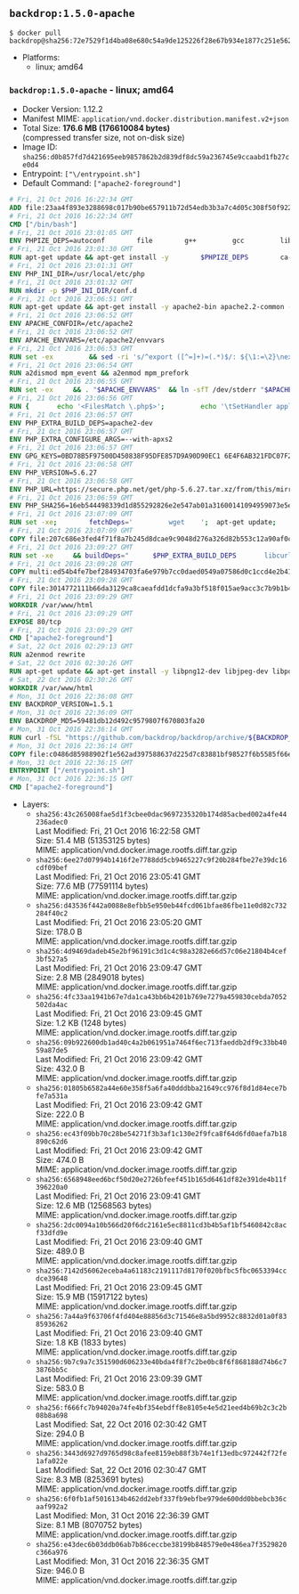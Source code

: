 ## `backdrop:1.5.0-apache`

```console
$ docker pull backdrop@sha256:72e7529f1d4ba08e680c54a9de125226f28e67b934e1877c251e5626cdc7c6dc
```

-	Platforms:
	-	linux; amd64

### `backdrop:1.5.0-apache` - linux; amd64

-	Docker Version: 1.12.2
-	Manifest MIME: `application/vnd.docker.distribution.manifest.v2+json`
-	Total Size: **176.6 MB (176610084 bytes)**  
	(compressed transfer size, not on-disk size)
-	Image ID: `sha256:d0b857fd7d421695eeb9857862b2d839df8dc59a236745e9ccaabd1fb27ce0d4`
-	Entrypoint: `["\/entrypoint.sh"]`
-	Default Command: `["apache2-foreground"]`

```dockerfile
# Fri, 21 Oct 2016 16:22:34 GMT
ADD file:23aa4f893e3288698c017b90be657911b72d54edb3b3a7c4d05c308f50f9228f in / 
# Fri, 21 Oct 2016 16:22:34 GMT
CMD ["/bin/bash"]
# Fri, 21 Oct 2016 23:01:05 GMT
ENV PHPIZE_DEPS=autoconf 		file 		g++ 		gcc 		libc-dev 		make 		pkg-config 		re2c
# Fri, 21 Oct 2016 23:01:30 GMT
RUN apt-get update && apt-get install -y 		$PHPIZE_DEPS 		ca-certificates 		curl 		libedit2 		libsqlite3-0 		libxml2 		xz-utils 	--no-install-recommends && rm -r /var/lib/apt/lists/*
# Fri, 21 Oct 2016 23:01:31 GMT
ENV PHP_INI_DIR=/usr/local/etc/php
# Fri, 21 Oct 2016 23:01:32 GMT
RUN mkdir -p $PHP_INI_DIR/conf.d
# Fri, 21 Oct 2016 23:06:51 GMT
RUN apt-get update && apt-get install -y apache2-bin apache2.2-common --no-install-recommends && rm -rf /var/lib/apt/lists/*
# Fri, 21 Oct 2016 23:06:52 GMT
ENV APACHE_CONFDIR=/etc/apache2
# Fri, 21 Oct 2016 23:06:52 GMT
ENV APACHE_ENVVARS=/etc/apache2/envvars
# Fri, 21 Oct 2016 23:06:53 GMT
RUN set -ex 		&& sed -ri 's/^export ([^=]+)=(.*)$/: ${\1:=\2}\nexport \1/' "$APACHE_ENVVARS" 		&& . "$APACHE_ENVVARS" 	&& for dir in 		"$APACHE_LOCK_DIR" 		"$APACHE_RUN_DIR" 		"$APACHE_LOG_DIR" 		/var/www/html 	; do 		rm -rvf "$dir" 		&& mkdir -p "$dir" 		&& chown -R "$APACHE_RUN_USER:$APACHE_RUN_GROUP" "$dir"; 	done
# Fri, 21 Oct 2016 23:06:54 GMT
RUN a2dismod mpm_event && a2enmod mpm_prefork
# Fri, 21 Oct 2016 23:06:55 GMT
RUN set -ex 	&& . "$APACHE_ENVVARS" 	&& ln -sfT /dev/stderr "$APACHE_LOG_DIR/error.log" 	&& ln -sfT /dev/stdout "$APACHE_LOG_DIR/access.log" 	&& ln -sfT /dev/stdout "$APACHE_LOG_DIR/other_vhosts_access.log"
# Fri, 21 Oct 2016 23:06:56 GMT
RUN { 		echo '<FilesMatch \.php$>'; 		echo '\tSetHandler application/x-httpd-php'; 		echo '</FilesMatch>'; 		echo; 		echo 'DirectoryIndex disabled'; 		echo 'DirectoryIndex index.php index.html'; 		echo; 		echo '<Directory /var/www/>'; 		echo '\tOptions -Indexes'; 		echo '\tAllowOverride All'; 		echo '</Directory>'; 	} | tee "$APACHE_CONFDIR/conf-available/docker-php.conf" 	&& a2enconf docker-php
# Fri, 21 Oct 2016 23:06:57 GMT
ENV PHP_EXTRA_BUILD_DEPS=apache2-dev
# Fri, 21 Oct 2016 23:06:57 GMT
ENV PHP_EXTRA_CONFIGURE_ARGS=--with-apxs2
# Fri, 21 Oct 2016 23:06:57 GMT
ENV GPG_KEYS=0BD78B5F97500D450838F95DFE857D9A90D90EC1 6E4F6AB321FDC07F2C332E3AC2BF0BC433CFC8B3
# Fri, 21 Oct 2016 23:06:58 GMT
ENV PHP_VERSION=5.6.27
# Fri, 21 Oct 2016 23:06:58 GMT
ENV PHP_URL=https://secure.php.net/get/php-5.6.27.tar.xz/from/this/mirror PHP_ASC_URL=https://secure.php.net/get/php-5.6.27.tar.xz.asc/from/this/mirror
# Fri, 21 Oct 2016 23:06:59 GMT
ENV PHP_SHA256=16eb544498339d1d855292826e2e547ab01a31600141094959073e5e10e93ab5 PHP_MD5=9ce6efc96d5ab81ef808f8ed6b1f242d
# Fri, 21 Oct 2016 23:07:09 GMT
RUN set -xe; 		fetchDeps=' 		wget 	'; 	apt-get update; 	apt-get install -y --no-install-recommends $fetchDeps; 	rm -rf /var/lib/apt/lists/*; 		mkdir -p /usr/src; 	cd /usr/src; 		wget -O php.tar.xz "$PHP_URL"; 		if [ -n "$PHP_SHA256" ]; then 		echo "$PHP_SHA256 *php.tar.xz" | sha256sum -c -; 	fi; 	if [ -n "$PHP_MD5" ]; then 		echo "$PHP_MD5 *php.tar.xz" | md5sum -c -; 	fi; 		if [ -n "$PHP_ASC_URL" ]; then 		wget -O php.tar.xz.asc "$PHP_ASC_URL"; 		export GNUPGHOME="$(mktemp -d)"; 		for key in $GPG_KEYS; do 			gpg --keyserver ha.pool.sks-keyservers.net --recv-keys "$key"; 		done; 		gpg --batch --verify php.tar.xz.asc php.tar.xz; 		rm -r "$GNUPGHOME"; 	fi; 		apt-get purge -y --auto-remove $fetchDeps
# Fri, 21 Oct 2016 23:07:09 GMT
COPY file:207c686e3fed4f71f8a7b245d8dcae9c9048d276a326d82b553c12a90af0c0ca in /usr/local/bin/ 
# Fri, 21 Oct 2016 23:09:27 GMT
RUN set -xe 	&& buildDeps=" 		$PHP_EXTRA_BUILD_DEPS 		libcurl4-openssl-dev 		libedit-dev 		libsqlite3-dev 		libssl-dev 		libxml2-dev 	" 	&& apt-get update && apt-get install -y $buildDeps --no-install-recommends && rm -rf /var/lib/apt/lists/* 		&& docker-php-source extract 	&& cd /usr/src/php 	&& ./configure 		--with-config-file-path="$PHP_INI_DIR" 		--with-config-file-scan-dir="$PHP_INI_DIR/conf.d" 				--disable-cgi 				--enable-ftp 		--enable-mbstring 		--enable-mysqlnd 				--with-curl 		--with-libedit 		--with-openssl 		--with-zlib 				$PHP_EXTRA_CONFIGURE_ARGS 	&& make -j "$(nproc)" 	&& make install 	&& { find /usr/local/bin /usr/local/sbin -type f -executable -exec strip --strip-all '{}' + || true; } 	&& make clean 	&& docker-php-source delete 		&& apt-get purge -y --auto-remove -o APT::AutoRemove::RecommendsImportant=false $buildDeps
# Fri, 21 Oct 2016 23:09:28 GMT
COPY multi:ed54b4fe7bef284934703fa6e979b7cc0daed0549a07586d0c1ccd4e2b41884a in /usr/local/bin/ 
# Fri, 21 Oct 2016 23:09:28 GMT
COPY file:3014772111b66da3129ca8caeafdd1dcfa9a3bf518f015ae9acc3c7b9b1b44c9 in /usr/local/bin/ 
# Fri, 21 Oct 2016 23:09:29 GMT
WORKDIR /var/www/html
# Fri, 21 Oct 2016 23:09:29 GMT
EXPOSE 80/tcp
# Fri, 21 Oct 2016 23:09:29 GMT
CMD ["apache2-foreground"]
# Sat, 22 Oct 2016 02:29:13 GMT
RUN a2enmod rewrite
# Sat, 22 Oct 2016 02:30:26 GMT
RUN apt-get update && apt-get install -y libpng12-dev libjpeg-dev libpq-dev 	&& rm -rf /var/lib/apt/lists/* 	&& docker-php-ext-configure gd --with-png-dir=/usr --with-jpeg-dir=/usr 	&& docker-php-ext-install gd mbstring pdo pdo_mysql pdo_pgsql zip
# Sat, 22 Oct 2016 02:30:26 GMT
WORKDIR /var/www/html
# Mon, 31 Oct 2016 22:36:08 GMT
ENV BACKDROP_VERSION=1.5.1
# Mon, 31 Oct 2016 22:36:09 GMT
ENV BACKDROP_MD5=59481db12d492c9579807f670803fa20
# Mon, 31 Oct 2016 22:36:14 GMT
RUN curl -fSL "https://github.com/backdrop/backdrop/archive/${BACKDROP_VERSION}.tar.gz" -o backdrop.tar.gz   && echo "${BACKDROP_MD5} *backdrop.tar.gz" | md5sum -c -   && tar -xz --strip-components=1 -f backdrop.tar.gz   && rm backdrop.tar.gz   && chown -R www-data:www-data sites
# Mon, 31 Oct 2016 22:36:14 GMT
COPY file:c0486d85988902f1e562ad397588637d225d7c83881bf98527f6b5585f66ee13 in /entrypoint.sh 
# Mon, 31 Oct 2016 22:36:15 GMT
ENTRYPOINT ["/entrypoint.sh"]
# Mon, 31 Oct 2016 22:36:15 GMT
CMD ["apache2-foreground"]
```

-	Layers:
	-	`sha256:43c265008fae5d1f3cbee0dac9697235320b174d85acbed002a4fe44236adec0`  
		Last Modified: Fri, 21 Oct 2016 16:22:58 GMT  
		Size: 51.4 MB (51353125 bytes)  
		MIME: application/vnd.docker.image.rootfs.diff.tar.gzip
	-	`sha256:6ee27d07994b1416f2e7788dd5cb9465227c9f20b284fbe27e39dc16cdf09bef`  
		Last Modified: Fri, 21 Oct 2016 23:05:41 GMT  
		Size: 77.6 MB (77591114 bytes)  
		MIME: application/vnd.docker.image.rootfs.diff.tar.gzip
	-	`sha256:d43536f442a0088e8efbb5e950eb44fcd061bfae86fbe11e0d82c732284f40c2`  
		Last Modified: Fri, 21 Oct 2016 23:05:20 GMT  
		Size: 178.0 B  
		MIME: application/vnd.docker.image.rootfs.diff.tar.gzip
	-	`sha256:4d9469dadeb45e2bf96191c3d1c4c98a3282e66d57c06e21804b4cef3bf527a5`  
		Last Modified: Fri, 21 Oct 2016 23:09:47 GMT  
		Size: 2.8 MB (2849018 bytes)  
		MIME: application/vnd.docker.image.rootfs.diff.tar.gzip
	-	`sha256:4fc33aa1941b67e7da1ca43bb6b4201b769e7279a459830cebda7052502da4ac`  
		Last Modified: Fri, 21 Oct 2016 23:09:45 GMT  
		Size: 1.2 KB (1248 bytes)  
		MIME: application/vnd.docker.image.rootfs.diff.tar.gzip
	-	`sha256:09b922600db1ad40c4a2b061951a7464f6ec713faeddb2df9c33bb4059a87de5`  
		Last Modified: Fri, 21 Oct 2016 23:09:42 GMT  
		Size: 432.0 B  
		MIME: application/vnd.docker.image.rootfs.diff.tar.gzip
	-	`sha256:01805b6582a44e60e358f5a6fa40dddbba21649cc976f8d1d84ece7bfe7a531a`  
		Last Modified: Fri, 21 Oct 2016 23:09:42 GMT  
		Size: 222.0 B  
		MIME: application/vnd.docker.image.rootfs.diff.tar.gzip
	-	`sha256:ec43f09bb70c28be54271f3b3af1c130e2f9fca8f64d6fd0aefa7b18890c62d6`  
		Last Modified: Fri, 21 Oct 2016 23:09:42 GMT  
		Size: 474.0 B  
		MIME: application/vnd.docker.image.rootfs.diff.tar.gzip
	-	`sha256:6568948eed6bcf50d20e2726bfeef451b165d6461df82e391de4b11f396220a0`  
		Last Modified: Fri, 21 Oct 2016 23:09:41 GMT  
		Size: 12.6 MB (12568563 bytes)  
		MIME: application/vnd.docker.image.rootfs.diff.tar.gzip
	-	`sha256:2dc0094a10b566d20f6dc2161e5ec8811cd3b4b5af1bf5460842c8acf33dfd9e`  
		Last Modified: Fri, 21 Oct 2016 23:09:40 GMT  
		Size: 489.0 B  
		MIME: application/vnd.docker.image.rootfs.diff.tar.gzip
	-	`sha256:7142d56062eceba4a61183c2191117d8170f020bfbc5fbc0653394ccdce39648`  
		Last Modified: Fri, 21 Oct 2016 23:09:45 GMT  
		Size: 15.9 MB (15917122 bytes)  
		MIME: application/vnd.docker.image.rootfs.diff.tar.gzip
	-	`sha256:7a44a9f63706f4fd404e88856d3c71546e8a5bd9952c8832d01a0f8385936262`  
		Last Modified: Fri, 21 Oct 2016 23:09:40 GMT  
		Size: 1.8 KB (1833 bytes)  
		MIME: application/vnd.docker.image.rootfs.diff.tar.gzip
	-	`sha256:9b7c9a7c351590d606233e40bda4f8f7c2be0bc8f6f868188d74b6c73876bb5c`  
		Last Modified: Fri, 21 Oct 2016 23:09:39 GMT  
		Size: 583.0 B  
		MIME: application/vnd.docker.image.rootfs.diff.tar.gzip
	-	`sha256:f666fc7b94020a74fe4bf354ebdff8e8105e4e5d21eed4b69b2c3c2b08b8a698`  
		Last Modified: Sat, 22 Oct 2016 02:30:42 GMT  
		Size: 294.0 B  
		MIME: application/vnd.docker.image.rootfs.diff.tar.gzip
	-	`sha256:3443d6927d9765d98c8afee8159eb88f3b74e1f13edbc972442f72fe1afa022e`  
		Last Modified: Sat, 22 Oct 2016 02:30:47 GMT  
		Size: 8.3 MB (8253691 bytes)  
		MIME: application/vnd.docker.image.rootfs.diff.tar.gzip
	-	`sha256:6f0fb1af5016134b462dd2ebf337fb9ebfbe979de600dd0bbebcb36caaf992a2`  
		Last Modified: Mon, 31 Oct 2016 22:36:39 GMT  
		Size: 8.1 MB (8070752 bytes)  
		MIME: application/vnd.docker.image.rootfs.diff.tar.gzip
	-	`sha256:e43dec6b03ddb06ab7b86ceccbe38199b848579e0e486ea7f3529820c366a976`  
		Last Modified: Mon, 31 Oct 2016 22:36:35 GMT  
		Size: 946.0 B  
		MIME: application/vnd.docker.image.rootfs.diff.tar.gzip
